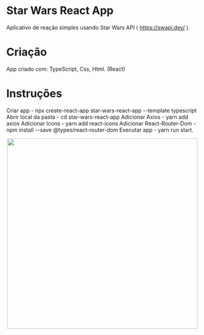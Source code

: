 # Star Wars React App

Aplicativo de reação simples usando Star Wars API ( https://swapi.dev/ ).

# Criação

App criado com: TypeScript, Css, Html. (React)

# Instruções

Criar app - npx create-react-app star-wars-react-app --template typescript
Abrir local da pasta - cd star-wars-react-app
Adicionar Axios - yarn add axios
Adicionar Icons - yarn add react-icons
Adicionar React-Router-Dom - npm install --save @types/react-router-dom
Executar app - yarn run start.

<p align="center">
<img src="/Star-Wars" width="500px" >
</p>

